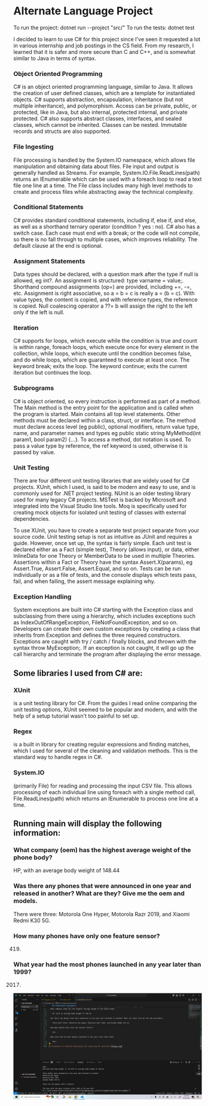 # Alternate Language Project
To run the project: dotnet run --project "src/"
To run the tests: dotnet test


I decided to learn to use C# for this project since I've seen it requested a lot in various internship and job postings in the CS field. From my research, I learned that it is safer and more secure than C and C++, and is somewhat similar to Java in terms of syntax.

### Object Oriented Programming
C# is an object oriented programming language, similar to Java. It allows the creation of user defined classes, which are a template for instantiated objects. C# supports abstraction, encapsulation, inheritance (but not multiple inheritance), and polymorphism. Access can be private, public, or protected, like in Java, but also internal, protected internal, and private protected. C# also supports abstract classes, interfaces, and sealed classes, which cannot be inherited. Classes can be nested. Immutable records and structs are also supported.

### File Ingesting
File processing is handled by the System.IO namespace, which allows file manipulation and obtaining data about files. File input and output is generally handled as Streams. For example, System.IO.File.ReadLines(path) returns an IEnumerable which can be used with a foreach loop to read a text file one line at a time. The File class includes many high level methods to create and process files while abstracting away the technical complexity.

### Conditional Statements
C# provides standard conditional statements, including if, else if, and else, as well as a shorthand ternary operator (condition ? yes : no). C# also has a switch case. Each case must end with a break; or the code will not compile, so there is no fall through to multiple cases, which improves reliability. The default clause at the end is optional.

### Assignment Statements
Data types should be declared, with a question mark after the type if null is allowed, eg int?. An assignment is structured: type varname = value;. Shorthand compound assignments (op=) are provided, including +=, -=, etc. Assignment is right associative, so a = b = c is really a = (b = c). With value types, the content is copied, and with reference types, the reference is copied. Null coalescing operator a ??= b will assign the right to the left only if the left is null.

### Iteration
C# supports for loops, which execute while the condition is true and count is within range, foreach loops, which execute once for every element in the collection, while loops, which execute until the condition becomes false, and do while loops, which are guaranteed to execute at least once. The keyword break; exits the loop. The keyword continue; exits the current iteration but continues the loop.

### Subprograms
C# is object oriented, so every instruction is performed as part of a method. The Main method is the entry point for the application and is called when the program is started. Main contains all top level statements. Other methods must be declared within a class, struct, or interface. The method must declare access level (eg public), optional modifiers, return value type, name, and parameter names and types eg public static string MyMethod(int param1, bool param2) {...}. To access a method, dot notation is used. To pass a value type by reference, the ref keyword is used, otherwise it is passed by value.

### Unit Testing
There are four different unit testing libraries that are widely used for C# projects. XUnit, which I used, is said to be modern and easy to use, and is commonly used for .NET project testing. NUnit is an older testing library used for many legacy C# projects. MSTest is backed by Microsoft and integrated into the Visual Studio line tools. Moq is specifically used for creating mock objects for isolated unit testing of classes with external dependencies.

To use XUnit, you have to create a separate test project separate from your source code. Unit testing setup is not as intuitive as JUnit and requires a guide. However, once set up, the syntax is fairly simple. Each unit test is declared either as a Fact (simple test), Theory (allows input), or data, either InlineData for one Theory or MemberData to be used in multiple Theories. Assertions within a Fact or Theory have the syntax Assert.X(params), eg Assert.True, Assert.False, Assert.Equal, and so on. Tests can be run individually or as a file of tests, and the console displays which tests pass, fail, and when failing, the assert message explaining why.

### Exception Handling
System exceptions are built into C# starting with the Exception class and subclassing from there using a hierarchy, which includes exceptions such as IndexOutOfRangeException, FileNotFoundException, and so on. Developers can create their own custom exceptions by creating a class that inherits from Exception and defines the three required constructors. Exceptions are caught with try / catch / finally blocks, and thrown with the syntax throw MyException;. If an exception is not caught, it will go up the call hierarchy and terminate the program after displaying the error message.

## Some libraries I used from C# are:
### XUnit
is a unit testing library for C#. From the guides I read online comparing the unit testing options, XUnit seemed to be popular and modern, and with the help of a setup tutorial wasn't too painful to set up.

### Regex
is a built in library for creating regular expressions and finding matches, which I used for several of the cleaning and validation methods. This is the standard way to handle regex in C#.

### System.IO
(primarily File) for reading and processing the input CSV file. This allows processing of each individual line using foreach with a single method call, File.ReadLines(path) which returns an IEnumerable to process one line at a time.

## Running main will display the following information:
### What company (oem) has the highest average weight of the phone body?
HP, with an average body weight of 148.44

### Was there any phones that were announced in one year and released in another? What are they? Give me the oem and models.
There were three: Motorola One Hyper, Motorola Razr 2019, and Xiaomi Redmi K30 5G.

### How many phones have only one feature sensor?
419.

### What year had the most phones launched in any year later than 1999? 
2017.

!["Screenshot of terminal displaying test answering the questions"](image.png)
